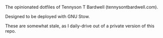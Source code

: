 The opinionated dotfiles of Tennyson T Bardwell (tennysontbardwell.com).

Designed to be deployed with GNU Stow.

These are somewhat stale, as I daily-drive out of a private version of this repo.
